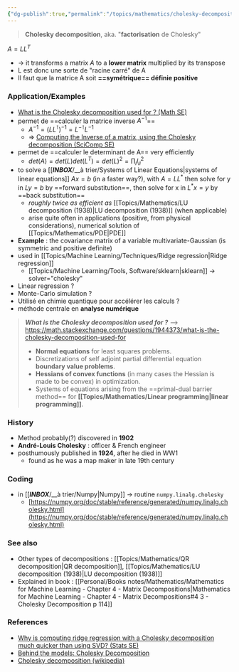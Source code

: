 ```yaml
---
{"dg-publish":true,"permalink":"/topics/mathematics/cholesky-decomposition-1902/"}
---
```


> **Cholesky decomposition**, aka. "**factorisation** de Cholesky"

$A=LL^T$

- -> it transforms a matrix $A$ to a **lower matrix** multiplied by its transpose
- L est donc une sorte de "racine carré" de A
- Il faut que la matrice A soit **==symétrique== définie positive**

### Application/Examples
- [What is the Cholesky decomposition used for ? (Math SE)](https://math.stackexchange.com/questions/1944373/what-is-the-cholesky-decomposition-used-for)
- permet de ==calculer la matrice inverse $A^{-1}$==
	- $A^{-1}=(LL^\intercal)^{-1}=L^{-\intercal}L^{-1}$
	- => [Computing the Inverse of a matrix, using the Cholesky decomposition (SciComp SE)](https://scicomp.stackexchange.com/questions/30885/computing-the-inverse-of-a-matrix-using-the-cholesky-decomposition)
- permet de ==calculer le determinant de A== very efficiently
	- $det(A)=det(L)det(L^T)=det(L)^2=\prod_i l_{ii}^2$
- to solve a [[___INBOX___/__à trier/Systems of Linear Equations|systems of linear equations]] $Ax=b$ (in a faster way?), with $A=LL^*$ then solve for y in $Ly=b$ by ==forward substitution==, then solve for x in $L^*x=y$ by ==back substitution==
	- *roughly twice as efficient as* [[Topics/Mathematics/LU decomposition (1938)|LU decomposition (1938)]] (when applicable)
	- arise quite often in applications (positive, from physical considerations), numerical solution of [[Topics/Mathematics/PDE|PDE]]
- **Example** : the covariance matrix of a variable multivariate-Gaussian (is symmetric and positive definite)
- used in [[Topics/Machine Learning/Techniques/Ridge regression|Ridge regression]]
	- [[Topics/Machine Learning/Tools, Software/sklearn|sklearn]] -> solver="cholesky"
- Linear regression ?
- Monte-Carlo simulation ?
- Utilisé en chimie quantique pour accélérer les calculs ?
- méthode centrale en **analyse numérique**

> ***What is the Cholesky decomposition used for ?***
> --> https://math.stackexchange.com/questions/1944373/what-is-the-cholesky-decomposition-used-for
> - **Normal equations** for least squares problems.
> - Discretizations of self adjoint partial differential equation **boundary value problems**.
> - **Hessians of convex functions** (in many cases the Hessian is made to be convex) in optimization.
> - Systems of equations arising from the ==primal-dual barrier method== for **[[Topics/Mathematics/Linear programming|linear programming]]**.

### History
- Method probably(?) discovered in **1902**
- **André-Louis Cholesky** : officer & French engineer
- posthumously published in **1924**, after he died in WW1
	- found as he was a map maker in late 19th century

### Coding
- in [[___INBOX___/__à trier/Numpy|Numpy]] -> routine `numpy.linalg.cholesky`
	- [https://numpy.org/doc/stable/reference/generated/numpy.linalg.cholesky.html](https://numpy.org/doc/stable/reference/generated/numpy.linalg.cholesky.html)

### See also
- Other types of decompositions : [[Topics/Mathematics/QR decomposition|QR decomposition]], [[Topics/Mathematics/LU decomposition (1938)|LU decomposition (1938)]]
- Explained in book : [[Personal/Books notes/Mathematics/Mathematics for Machine Learning - Chapter 4 - Matrix Decompositions|Mathematics for Machine Learning - Chapter 4 - Matrix Decompositions#4 3 - Cholesky Decomposition p 114]]

### References
- [Why is computing ridge regression with a Cholesky decomposition much quicker than using SVD? (Stats SE)](https://stats.stackexchange.com/questions/396914/why-is-computing-ridge-regression-with-a-cholesky-decomposition-much-quicker-tha)
- [Behind the models: Cholesky Decomposition](https://towardsdatascience.com/behind-the-models-cholesky-decomposition-b61ef17a65fb)
- [Cholesky decomposition (wikipedia)](https://en.wikipedia.org/wiki/Cholesky_decomposition)
